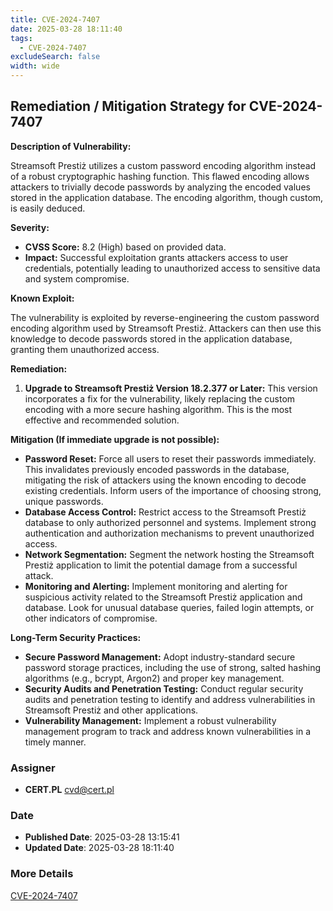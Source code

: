 ```yaml
---
title: CVE-2024-7407
date: 2025-03-28 18:11:40
tags:
  - CVE-2024-7407
excludeSearch: false
width: wide
---
```


## Remediation / Mitigation Strategy for CVE-2024-7407

**Description of Vulnerability:**

Streamsoft Prestiż utilizes a custom password encoding algorithm instead of a robust cryptographic hashing function.  This flawed encoding allows attackers to trivially decode passwords by analyzing the encoded values stored in the application database.  The encoding algorithm, though custom, is easily deduced.

**Severity:**

*   **CVSS Score:** 8.2 (High) based on provided data.
*   **Impact:**  Successful exploitation grants attackers access to user credentials, potentially leading to unauthorized access to sensitive data and system compromise.

**Known Exploit:**

The vulnerability is exploited by reverse-engineering the custom password encoding algorithm used by Streamsoft Prestiż.  Attackers can then use this knowledge to decode passwords stored in the application database, granting them unauthorized access.

**Remediation:**

1.  **Upgrade to Streamsoft Prestiż Version 18.2.377 or Later:** This version incorporates a fix for the vulnerability, likely replacing the custom encoding with a more secure hashing algorithm.  This is the most effective and recommended solution.

**Mitigation (If immediate upgrade is not possible):**

*   **Password Reset:**  Force all users to reset their passwords immediately.  This invalidates previously encoded passwords in the database, mitigating the risk of attackers using the known encoding to decode existing credentials.  Inform users of the importance of choosing strong, unique passwords.
*   **Database Access Control:**  Restrict access to the Streamsoft Prestiż database to only authorized personnel and systems.  Implement strong authentication and authorization mechanisms to prevent unauthorized access.
*   **Network Segmentation:** Segment the network hosting the Streamsoft Prestiż application to limit the potential damage from a successful attack.
*   **Monitoring and Alerting:**  Implement monitoring and alerting for suspicious activity related to the Streamsoft Prestiż application and database.  Look for unusual database queries, failed login attempts, or other indicators of compromise.

**Long-Term Security Practices:**

*   **Secure Password Management:**  Adopt industry-standard secure password storage practices, including the use of strong, salted hashing algorithms (e.g., bcrypt, Argon2) and proper key management.
*   **Security Audits and Penetration Testing:**  Conduct regular security audits and penetration testing to identify and address vulnerabilities in Streamsoft Prestiż and other applications.
*   **Vulnerability Management:**  Implement a robust vulnerability management program to track and address known vulnerabilities in a timely manner.

### Assigner
- **CERT.PL** <cvd@cert.pl>

### Date
- **Published Date**: 2025-03-28 13:15:41
- **Updated Date**: 2025-03-28 18:11:40

### More Details
[CVE-2024-7407](https://www.cvedetails.com/cve/CVE-2024-7407)